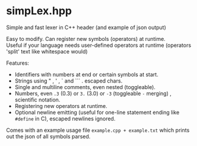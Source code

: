 # simpLex.hpp
Simple and fast lexer in C++ header (and example of json output)     
   
Easy to modify. Can register new symbols (operators) at runtime.  
Useful if your language needs user-defined operators at runtime (operators 'split' text like whitespace would)   
  
Features:   
- Identifiers with numbers at end or certain symbols at start.   
- Strings using " , ' , ` and ``` . escaped chars.     
- Single and multiline comments, even nested (toggleable).     
- Numbers, even `.3` (0.3) or `3.` (3.0) or `-3` (toggleable `-` merging) , scientific notation.   
- Registering new operators at runtime.   
- Optional newline emitting (useful for one-line statement ending like `#define` in C), escaped newlines ignored.  
      
Comes with an example usage file `example.cpp + example.txt` which prints out the json of all symbols parsed.  
  
